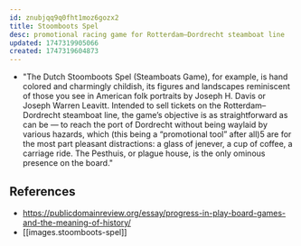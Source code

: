 ```yaml
---
id: znubjqq9q0fht1moz6gozx2
title: Stoomboots Spel
desc: promotional racing game for Rotterdam–Dordrecht steamboat line
updated: 1747319905066
created: 1747319604873
---
```


- "The Dutch Stoomboots Spel (Steamboats Game), for example, is hand colored and charmingly childish, its figures and landscapes reminiscent of those you see in American folk portraits by Joseph H. Davis or Joseph Warren Leavitt. Intended to sell tickets on the Rotterdam–Dordrecht steamboat line, the game’s objective is as straightforward as can be — to reach the port of Dordrecht without being waylaid by various hazards, which (this being a “promotional tool” after all)5 are for the most part pleasant distractions: a glass of jenever, a cup of coffee, a carriage ride. The Pesthuis, or plague house, is the only ominous presence on the board."

## References

- https://publicdomainreview.org/essay/progress-in-play-board-games-and-the-meaning-of-history/
- [[images.stoomboots-spel]]